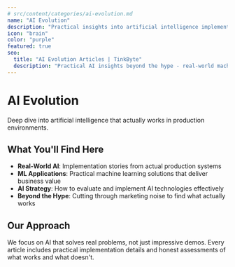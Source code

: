 ```yaml
---
# src/content/categories/ai-evolution.md
name: "AI Evolution"
description: "Practical insights into artificial intelligence implementation, machine learning applications, and the real-world impact of AI technologies beyond the hype."
icon: "brain"
color: "purple"
featured: true
seo:
  title: "AI Evolution Articles | TinkByte"
  description: "Practical AI insights beyond the hype - real-world machine learning applications and implementation strategies."
---
```


# AI Evolution

Deep dive into artificial intelligence that actually works in production environments.

## What You'll Find Here

- **Real-World AI**: Implementation stories from actual production systems
- **ML Applications**: Practical machine learning solutions that deliver business value
- **AI Strategy**: How to evaluate and implement AI technologies effectively
- **Beyond the Hype**: Cutting through marketing noise to find what actually works

## Our Approach

We focus on AI that solves real problems, not just impressive demos. Every article includes practical implementation details and honest assessments of what works and what doesn't.